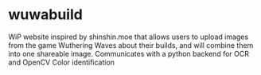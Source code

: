 # wuwabuild
WiP website inspired by shinshin.moe that allows users to upload images from the game Wuthering Waves about their builds, and will combine them into one shareable image. 
Communicates with a python backend for OCR and OpenCV Color identification
